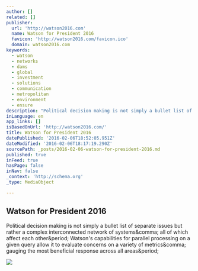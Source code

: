 ```yaml
---
author: []
related: []
publisher:
  url: 'http://watson2016.com'
  name: Watson for President 2016
  favicon: 'http://watson2016.com/favicon.ico'
  domain: watson2016.com
keywords:
  - watson
  - networks
  - dams
  - global
  - investment
  - solutions
  - communication
  - metropolitan
  - environment
  - ensure
description: "Political decision making is not simply a bullet list of separate issues but rather a complex interconnected network of systems, all of which affect each other. Watson's capabilities for parallel processing on a given query allow it to evaluate concerns on a variety of metrics, gauging the most beneficial response across all areas."
inLanguage: en
app_links: []
isBasedOnUrl: 'http://watson2016.com/'
title: Watson for President 2016
datePublished: '2016-02-06T18:52:05.951Z'
dateModified: '2016-02-06T18:17:19.290Z'
sourcePath: _posts/2016-02-06-watson-for-president-2016.md
published: true
inFeed: true
hasPage: false
inNav: false
_context: 'http://schema.org'
_type: MediaObject

---
```

<article style=""><h1>Watson for President 2016</h1><p>Political decision making is not simply a bullet list of separate issues but rather a complex interconnected network of systems&amp;comma; all of which affect each other&amp;period; Watson's capabilities for parallel processing on a given query allow it to evaluate concerns on a variety of metrics&amp;comma; gauging the most beneficial response across all areas&amp;period;</p><img src="http://watson2016.com/_images/uscapitol.jpg" /></article>